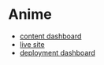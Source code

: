 # Anime

- [content dashboard](https://animechrisvouga.sanity.studio/)
- [live site](https://anime.chrisvouga.dev/)
- [deployment dashboard](https://vercel.com/crvouga/anime)
